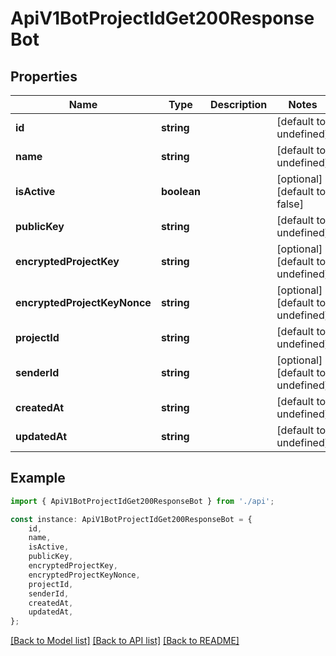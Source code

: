 # ApiV1BotProjectIdGet200ResponseBot


## Properties

Name | Type | Description | Notes
------------ | ------------- | ------------- | -------------
**id** | **string** |  | [default to undefined]
**name** | **string** |  | [default to undefined]
**isActive** | **boolean** |  | [optional] [default to false]
**publicKey** | **string** |  | [default to undefined]
**encryptedProjectKey** | **string** |  | [optional] [default to undefined]
**encryptedProjectKeyNonce** | **string** |  | [optional] [default to undefined]
**projectId** | **string** |  | [default to undefined]
**senderId** | **string** |  | [optional] [default to undefined]
**createdAt** | **string** |  | [default to undefined]
**updatedAt** | **string** |  | [default to undefined]

## Example

```typescript
import { ApiV1BotProjectIdGet200ResponseBot } from './api';

const instance: ApiV1BotProjectIdGet200ResponseBot = {
    id,
    name,
    isActive,
    publicKey,
    encryptedProjectKey,
    encryptedProjectKeyNonce,
    projectId,
    senderId,
    createdAt,
    updatedAt,
};
```

[[Back to Model list]](../README.md#documentation-for-models) [[Back to API list]](../README.md#documentation-for-api-endpoints) [[Back to README]](../README.md)
